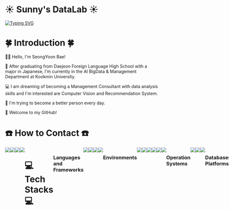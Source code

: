 # ☀️ Sunny's DataLab ☀️
<a href="https://git.io/typing-svg"><img src="https://readme-typing-svg.demolab.com?font=Playfair+Display&weight=900&size=60&duration=2000&pause=2000&color=0775FF&background=FFF40000&center=true&vCenter=true&multiline=true&random=false&width=900&height=200&lines=Welcome+to+Sunny's+Github!;%E7%A7%81%E3%81%AE%E3%82%AE%E3%83%83%E3%83%88%E3%83%8F%E3%83%96%E3%81%B8%E3%82%88%E3%81%86%E3%81%93%E3%81%9D!" alt="Typing SVG" /></a>

# 🍀 Introduction 🍀

👋🏻 Hello, I'm SeongYoon Bae! 

🏫 After graduating from Daejeon Foreign Language High School with a major in Japanese, 
I'm currently in the AI BigData & Management Department at Kookmin University. 

💻 I am dreaming of becoming a Management Consultant with data analysis skills 
and I'm interested are Computer Vision and Recommendation System. 

💬 I'm trying to become a better person every day. 

💜 Welcome to my GitHub!


# ☎️ How to Contact ☎️
<div style="display:flex; flex-direction:row;">
    <a href="mailto:sunabc1023@kookmin.ac.kr" target="_blank"><img src ="https://img.shields.io/badge/Gmail-EA4335?style=for-the-badge&logo=Gmail&logoColor=white"/> 
    </a>
   <a href="https://sunnybae1023.tistory.com/" target="_blank"><img src="https://img.shields.io/badge/Tistory-000000?style=for-the-badge&logo=Tistory&logoColor=white"/>
   </a>
    <a href="https://www.instagram.com/bbi_s2_idd" target="_blank"><img src = "https://img.shields.io/badge/Instagram-E4405F?style=for-the-badge&logo=Instagram&logoColor=white"/> 
    </a>
    <a href="https://blog.naver.com/sunabc1023" target="_blank"><img src = "https://img.shields.io/badge/Blogger-FF5722?style=for-the-badge&logo=Blog&logoColor=white"/> 
    </a>

    
# 💻 Tech Stacks 💻

### Languages and Frameworks
<img src="https://img.shields.io/badge/Python-3776AB?style=flat-square&logo=Python&logoColor=white"/>
<img src="https://img.shields.io/badge/PyTorch-EE4C2C?style=flat-square&logo=PyTorch&logoColor=white"/>
<img src="https://img.shields.io/badge/Keras-D00000?style=flat-square&logo=Keras&logoColor=white"/>
<img src="https://img.shields.io/badge/TensorFlow-FF6F00?style=flat-square&logo=PyTorch&logoColor=white"/>


### Environments
<img src="https://img.shields.io/badge/Jupyter-F37626?style=flat-square&logo=Jupyter&logoColor=white"/>
<img src="https://img.shields.io/badge/Google Colab-F9AB00?style=flat-square&logo=Google Colab&logoColor=white"/>
<img src="https://img.shields.io/badge/Kaggle-20BEFF?style=flat-square&logo=Kaggle&logoColor=black"/>
<img src="https://img.shields.io/badge/Visual Studio Code-007ACC?style=flat-square&logo=Visual Studio Code&logoColor=white"/>
<img src="https://img.shields.io/badge/Anaconda-44A833?style=flat-square&logo=Anaconda&logoColor=white"/>
<img src="https://img.shields.io/badge/Github-181717?style=flat-square&logo=Github&logoColor=white"/>



### Operation Systems
<img src="https://img.shields.io/badge/Linux-FCC624?style=flat-square&logo=Linux&logoColor=white"/>
<img src="https://img.shields.io/badge/macOS-000000?style=flat-square&logo=macOS&logoColor=white"/>
<img src="https://img.shields.io/badge/Windows 11-0078D4?style=flat-square&logo=Windows 11&logoColor=white"/>


### Databases/Contatinerization Platforms
<img src="https://img.shields.io/badge/Oracle-F80000?style=flat-square&logo=Oracle&logoColor=white"/>
<img src="https://img.shields.io/badge/Docker-2496ED?style=flat-square&logo=Docker&logoColor=white"/>
<img src="https://img.shields.io/badge/MySQL-4479A1?style=flat-square&logo=MySQL&logoColor=white"/>


### Others
<img src="https://img.shields.io/badge/OpenAI-412991?style=flat-square&logo=OpenAI&logoColor=white"/>
<img src="https://img.shields.io/badge/Notion-000000?style=flat-square&logo=Notion&logoColor=white"/>
<img src="https://img.shields.io/badge/Canva-00C4CC?style=flat-square&logo=Canva&logoColor=white"/>
<img src="https://img.shields.io/badge/FileZilla-BF0000?style=flat-square&logo=FileZilla&logoColor=white"/>




